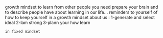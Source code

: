 growth mindset 
   to learn from other people you need prepare your brain and to describe people have about learning in our life...
    reminders to yourself of how to keep yourself in a growth mindset about us :
    1-generate and select ideal 
    2-lam strong 
    3-plann your how learn
    
    
    in fixed mindset 
    
    



